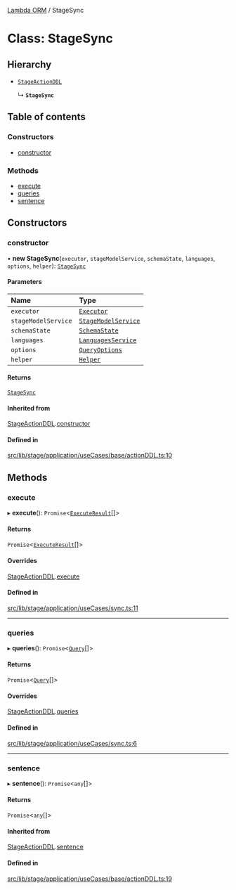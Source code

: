 [Lambda ORM](../README.md) / StageSync

# Class: StageSync

## Hierarchy

- [`StageActionDDL`](StageActionDDL.md)

  ↳ **`StageSync`**

## Table of contents

### Constructors

- [constructor](StageSync.md#constructor)

### Methods

- [execute](StageSync.md#execute)
- [queries](StageSync.md#queries)
- [sentence](StageSync.md#sentence)

## Constructors

### constructor

• **new StageSync**(`executor`, `stageModelService`, `schemaState`, `languages`, `options`, `helper`): [`StageSync`](StageSync.md)

#### Parameters

| Name | Type |
| :------ | :------ |
| `executor` | [`Executor`](../interfaces/Executor.md) |
| `stageModelService` | [`StageModelService`](StageModelService.md) |
| `schemaState` | [`SchemaState`](SchemaState.md) |
| `languages` | [`LanguagesService`](LanguagesService.md) |
| `options` | [`QueryOptions`](../interfaces/QueryOptions.md) |
| `helper` | [`Helper`](Helper.md) |

#### Returns

[`StageSync`](StageSync.md)

#### Inherited from

[StageActionDDL](StageActionDDL.md).[constructor](StageActionDDL.md#constructor)

#### Defined in

[src/lib/stage/application/useCases/base/actionDDL.ts:10](https://github.com/lambda-orm/lambdaorm/blob/cce4c9e7/src/lib/stage/application/useCases/base/actionDDL.ts#L10)

## Methods

### execute

▸ **execute**(): `Promise`\<[`ExecuteResult`](../interfaces/ExecuteResult.md)[]\>

#### Returns

`Promise`\<[`ExecuteResult`](../interfaces/ExecuteResult.md)[]\>

#### Overrides

[StageActionDDL](StageActionDDL.md).[execute](StageActionDDL.md#execute)

#### Defined in

[src/lib/stage/application/useCases/sync.ts:11](https://github.com/lambda-orm/lambdaorm/blob/cce4c9e7/src/lib/stage/application/useCases/sync.ts#L11)

___

### queries

▸ **queries**(): `Promise`\<[`Query`](Query.md)[]\>

#### Returns

`Promise`\<[`Query`](Query.md)[]\>

#### Overrides

[StageActionDDL](StageActionDDL.md).[queries](StageActionDDL.md#queries)

#### Defined in

[src/lib/stage/application/useCases/sync.ts:6](https://github.com/lambda-orm/lambdaorm/blob/cce4c9e7/src/lib/stage/application/useCases/sync.ts#L6)

___

### sentence

▸ **sentence**(): `Promise`\<`any`[]\>

#### Returns

`Promise`\<`any`[]\>

#### Inherited from

[StageActionDDL](StageActionDDL.md).[sentence](StageActionDDL.md#sentence)

#### Defined in

[src/lib/stage/application/useCases/base/actionDDL.ts:19](https://github.com/lambda-orm/lambdaorm/blob/cce4c9e7/src/lib/stage/application/useCases/base/actionDDL.ts#L19)
